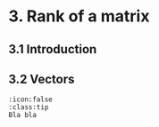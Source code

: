 # 3. Rank of a matrix

## 3.1 Introduction

## 3.2 Vectors
```{admonition} Naslov
:icon:false
:class:tip
Bla bla
```